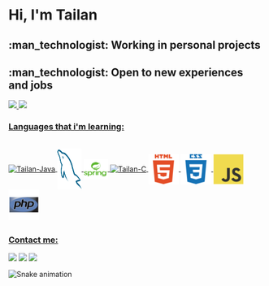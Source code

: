 <h1>Hi, I'm Tailan</h1>

<h2>:man_technologist: Working in personal projects</h2>

<h2>:man_technologist: Open to new experiences and jobs</h2>
<div align="">
  <a href="https://github.com/Tailankrummenauer">
  <img height="150em" src="https://github-readme-stats.vercel.app/api?username=Tailankrummenauer&show_icons=true&theme=tokyonight&include_all_commits=true&count_private=true"/>
  <img height="150em" src="https://github-readme-stats.vercel.app/api/top-langs/?username=Tailankrummenauer&layout=compact&langs_count=7&theme=tokyonight"/>
</div>
  
  <h3>Languages that i'm learning:</h3> 
<div style="display: inline_block"><br>
  <img align="center" alt="Tailan-Java" height="60" width="48" src="https://cdn.jsdelivr.net/gh/devicons/devicon/icons/java/java-original-wordmark.svg">
  <img align="center" alt="Tailan-MySQL" height="80" width="48" src="https://github.com/devicons/devicon/blob/master/icons/mysql/mysql-plain.svg">
  <img align="center" alt="Tailan-Spring" height="40" width="48" src="https://github.com/devicons/devicon/blob/master/icons/spring/spring-original-wordmark.svg">
  <img align="center" alt="Tailan-C" height="40" width="48" src="https://cdn.jsdelivr.net/gh/devicons/devicon/icons/c/c-original.svg">
  <img align="center" alt="Tailan-HTML" height="60" width="60" src="https://github.com/devicons/devicon/blob/master/icons/html5/html5-plain-wordmark.svg">
  <img align="center" alt="Tailan-CSS" height="60" width="60" src="https://github.com/devicons/devicon/blob/master/icons/css3/css3-plain-wordmark.svg">
  <img align="center" alt="Tailan-Js" height="60" width="60" src="https://github.com/devicons/devicon/blob/master/icons/javascript/javascript-original.svg">
  <img align="center" alt="Tailan-PHP" height="60" width="60" src="https://github.com/devicons/devicon/blob/master/icons/php/php-original.svg">
</div>

  ##
  <h3>Contact me:</h3>
<div> 
  <a href="https://www.instagram.com/tailanrk/" target="_blank"><img src="https://img.shields.io/badge/-Instagram-%23E4405F?style=for-the-badge&logo=instagram&logoColor=white" target="_blank"></a>
  <a href = "mailto:tailankrummenauer06@gmail.com"><img src="https://img.shields.io/badge/Gmail-D14836?style=for-the-badge&logo=gmail&logoColor=white" target="_blank"></a>
  <a href="https://www.linkedin.com/in/tailan-krummenauer-61382b181/" target="_blank"><img src="https://img.shields.io/badge/-LinkedIn-%230077B5?style=for-the-badge&logo=linkedin&logoColor=white" target="_blank"></a> 
  
  ![Snake animation](https://github.com/Tailankrummenauer/Tailankrummenauer/blob/output/github-contribution-grid-snake.svg)
  </div>
